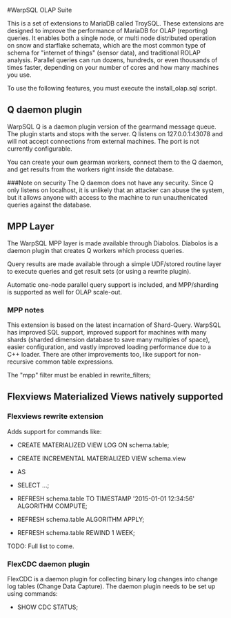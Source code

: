 #WarpSQL OLAP Suite

This is a set of extensions to MariaDB called TroySQL.  These extensions are designed to improve
the performance of MariaDB for OLAP (reporting) queries.  It enables both a single node, or multi
node distributed operation on snow and starflake schemata, which are the most common type of 
schema for "internet of things" (sensor data), and traditional ROLAP analysis.  Parallel queries
can run dozens, hundreds, or even thousands of times faster, depending on your number of cores
and how many machines you use.

To use the following features, you must execute the install_olap.sql
script.

## Q daemon plugin
WarpSQL Q is a daemon plugin version of the gearmand message queue. 
The plugin starts and stops with the server. Q listens on 127.0.0.1:43078 
and will not accept connections from external machines. 
The port is not currently configurable.

You can create your own gearman workers, connect them
to the Q daemon, and get results from the workers
right inside the database.  

###Note on security
The Q daemon does not have any security.  Since Q 
only listens on localhost, it is unlikely that
an attacker can abuse the system, but it allows
anyone with access to the machine to run unauthenicated
queries against the database.  

## MPP Layer
The WarpSQL MPP layer is made available through
Diabolos. Diabolos is a daemon plugin that creates 
Q workers which process queries.  

Query results are made available through a simple
UDF/stored routine layer to execute queries and 
get result sets (or using a rewrite plugin).

Automatic one-node parallel query support is included, 
and MPP/sharding is supported as well for OLAP 
scale-out.

### MPP notes 
This extension is based on the latest incarnation of Shard-Query.
WarpSQL has improved SQL support, improved support for machines with
many shards (sharded dimension database to save many multiples of space),
easier configuration, and vastly improved loading performance due 
to a C++ loader.  There are other improvements too, like support for
non-recursive common table expressions.

The "mpp" filter must be enabled in rewrite_filters;

## Flexviews Materialized Views natively supported

### Flexviews rewrite extension
Adds support for commands like:

  * CREATE MATERIALIZED VIEW LOG ON schema.table;

  * CREATE INCREMENTAL MATERIALIZED VIEW schema.view
  * AS
  * SELECT ...;
  
  * REFRESH schema.table TO TIMESTAMP '2015-01-01 12:34:56' ALGORITHM COMPUTE;
  * REFRESH schema.table ALGORITHM APPLY; 
  * REFRESH schema.table REWIND 1 WEEK;

  TODO: Full list to come.

### FlexCDC daemon plugin
FlexCDC is a daemon plugin for collecting binary log changes into
change log tables (Change Data Capture).  The daemon plugin
needs to be set up using commands:

  * SHOW CDC STATUS;


